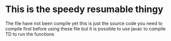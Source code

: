 # This is the speedy resumable thingy

The file have not been compile yet this is just the source code you need
to compile first before using these file but it is possible to
use javac to compile TD to run the functions


